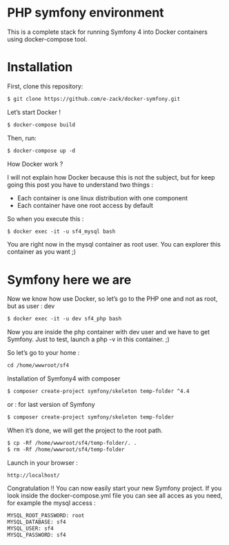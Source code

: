 # PHP symfony environment
This is a complete stack for running Symfony 4 into Docker containers using docker-compose tool.

# Installation
First, clone this repository:
```html
$ git clone https://github.com/e-zack/docker-symfony.git
```
Let’s start Docker !
```html
$ docker-compose build
```

Then, run:
```html
$ docker-compose up -d
```

How Docker work ?

I will not explain how Docker because this is not the subject, but for keep going this post you have to understand two things :
* Each container is one linux distribution with one component
* Each container have one root access by default

So when you execute this :
```html
$ docker exec -it -u sf4_mysql bash
```

You are right now in the mysql container as root user. You can explorer this container as you want ;)

# Symfony here we are

Now we know how use Docker, so let’s go to the PHP one and not as root, but as user : dev
```html
$ docker exec -it -u dev sf4_php bash
```
Now you are inside the php container with dev user and we have to get Symfony. Just to test, launch a php -v in this container. ;)

So let’s go to your home :
```html
cd /home/wwwroot/sf4
```

Installation of Symfony4 with composer
```html
$ composer create-project symfony/skeleton temp-folder ^4.4
```

or : for last version of Symfony
```html
$ composer create-project symfony/skeleton temp-folder 
```

When it’s done, we will get the project to the root path.
```html
$ cp -Rf /home/wwwroot/sf4/temp-folder/. .
$ rm -Rf /home/wwwroot/sf4/temp-folder
```

Launch in your browser :
```html
http://localhost/
```

Congratulation !! You can now easily start your new Symfony project. If you look inside the docker-compose.yml file you can see all acces as you need, for example the mysql access :
```html
MYSQL_ROOT_PASSWORD: root
MYSQL_DATABASE: sf4
MYSQL_USER: sf4
MYSQL_PASSWORD: sf4
```



